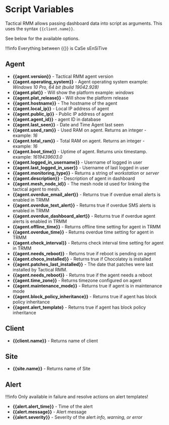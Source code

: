 # Script Variables

Tactical RMM allows passing dashboard data into script as arguments. This uses the syntax `{{client.name}}`.

See below for the available options.

!!!info
    Everything between {{}} is CaSe sEnSiTive

## Agent

- **{{agent.version}}** - Tactical RMM agent version
- **{{agent.operating_system}}** - Agent operating system example: *Windows 10 Pro, 64 bit (build 19042.928)*
- **{{agent.plat}}** - Will show the platform example: *windows*
- **{{agent.plat_release}}** - Will show the platform release
- **{{agent.hostname}}** - The hostname of the agent
- **{{agent.local_ip}}** - Local IP address of agent
- **{{agent.public_ip}}** - Public IP address of agent
- **{{agent.agent_id}}** - agent ID in database
- **{{agent.last_seen}}** - Date and Time Agent last seen
- **{{agent.used_ram}}** - Used RAM on agent. Returns an integer - example: *16*
- **{{agent.total_ram}}** - Total RAM on agent. Returns an integer - example: *16*
- **{{agent.boot_time}}** - Uptime of agent. Returns unix timestamp. example: *1619439603.0*
- **{{agent.logged_in_username}}** - Username of logged in user
- **{{agent.last_logged_in_user}}** - Username of last logged in user
- **{{agent.monitoring_type}}** - Returns a string of *workstation* or *server*
- **{{agent.description}}** - Description of agent in dashboard
- **{{agent.mesh_node_id}}** - The mesh node id used for linking the tactical agent to mesh.
- **{{agent.overdue_email_alert}}** - Returns true if overdue email alerts is enabled in TRMM
- **{{agent.overdue_text_alert}}** - Returns true if overdue SMS alerts is enabled in TRMM
- **{{agent.overdue_dashboard_alert}}** - Returns true if overdue agent alerts is enabled in TRMM
- **{{agent.offline_time}}** - Returns offline time setting for agent in TRMM
- **{{agent.overdue_time}}** - Returns overdue time setting for agent in TRMM
- **{{agent.check_interval}}** - Returns check interval time setting for agent in TRMM
- **{{agent.needs_reboot}}** - Returns true if reboot is pending on agent
- **{{agent.choco_installed}}** - Returns true if Chocolatey is installed
- **{{agent.patches_last_installed}}** - The date that patches were last installed by Tactical RMM.
- **{{agent.needs_reboot}}** - Returns true if the agent needs a reboot
- **{{agent.time_zone}}** - Returns timezone configured on agent
- **{{agent.maintenance_mode}}** - Returns true if agent is in maintenance mode
- **{{agent.block_policy_inheritance}}** - Returns true if agent has block policy inheritance
- **{{agent.alert_template}** - Returns true if agent has block policy inheritance

## Client

- **{{client.name}}** - Returns name of client

## Site

- **{{site.name}}** - Returns name of Site

## Alert

!!!info
    Only available in failure and resolve actions on alert templates!

- **{{alert.alert_time}}** - Time of the alert
- **{{alert.message}}** - Alert message
- **{{alert.severity}}** - Severity of the alert *info, warning, or error*
